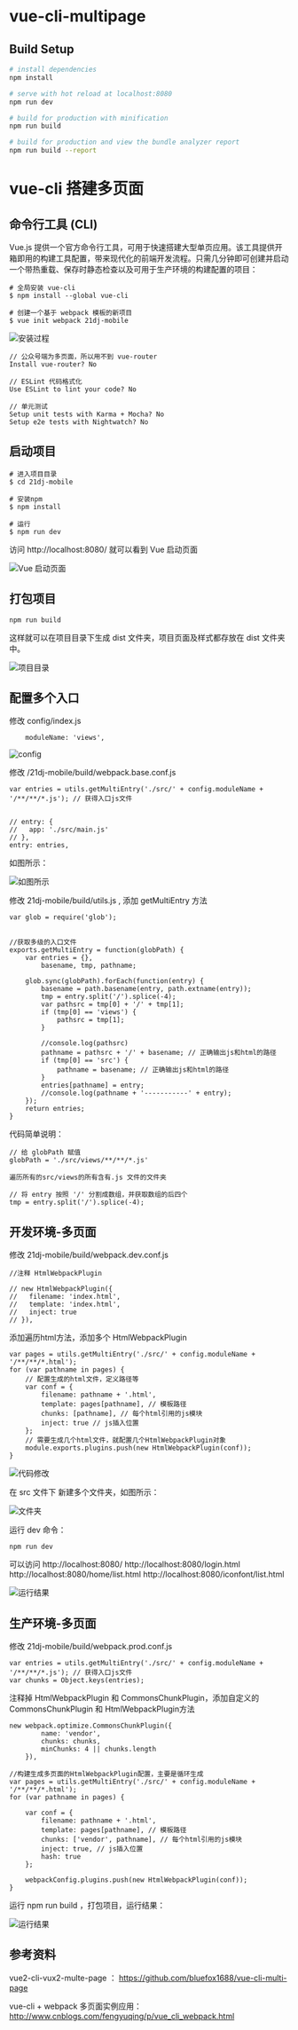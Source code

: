 # vue-cli-multipage

## Build Setup

``` bash
# install dependencies
npm install

# serve with hot reload at localhost:8080
npm run dev

# build for production with minification
npm run build

# build for production and view the bundle analyzer report
npm run build --report
```

# vue-cli 搭建多页面

## 命令行工具 (CLI)

Vue.js 提供一个官方命令行工具，可用于快速搭建大型单页应用。该工具提供开箱即用的构建工具配置，带来现代化的前端开发流程。只需几分钟即可创建并启动一个带热重载、保存时静态检查以及可用于生产环境的构建配置的项目：

```
# 全局安装 vue-cli
$ npm install --global vue-cli

# 创建一个基于 webpack 模板的新项目
$ vue init webpack 21dj-mobile
```
![安装过程](http://olgjbx93m.bkt.clouddn.com/WX20170804-01.png)

```
// 公众号端为多页面，所以用不到 vue-router
Install vue-router? No

// ESLint 代码格式化
Use ESLint to lint your code? No

// 单元测试
Setup unit tests with Karma + Mocha? No
Setup e2e tests with Nightwatch? No
```
## 启动项目

```
# 进入项目目录
$ cd 21dj-mobile

# 安装npm
$ npm install

# 运行
$ npm run dev
```

访问 http://localhost:8080/ 就可以看到 Vue 启动页面

![Vue 启动页面](http://olgjbx93m.bkt.clouddn.com/WX20170804-02.png)

## 打包项目

```
npm run build
```
这样就可以在项目目录下生成 dist 文件夹，项目页面及样式都存放在 dist 文件夹中。

![项目目录](http://olgjbx93m.bkt.clouddn.com/WX20170804-03.png)

## 配置多个入口

修改 config/index.js

```
    moduleName: 'views',
```
![config](http://olgjbx93m.bkt.clouddn.com/WX20170805-03.png)

修改 /21dj-mobile/build/webpack.base.conf.js 

```
var entries = utils.getMultiEntry('./src/' + config.moduleName + '/**/**/*.js'); // 获得入口js文件


// entry: {
//   app: './src/main.js'
// },
entry: entries,
```
如图所示：

![如图所示](http://olgjbx93m.bkt.clouddn.com/WX20170805-01.png)

修改 21dj-mobile/build/utils.js , 添加 getMultiEntry 方法

```
var glob = require('glob');


//获取多级的入口文件
exports.getMultiEntry = function(globPath) {
    var entries = {},
        basename, tmp, pathname;

    glob.sync(globPath).forEach(function(entry) {
        basename = path.basename(entry, path.extname(entry));
        tmp = entry.split('/').splice(-4);
        var pathsrc = tmp[0] + '/' + tmp[1];
        if (tmp[0] == 'views') {
            pathsrc = tmp[1];
        }

        //console.log(pathsrc)
        pathname = pathsrc + '/' + basename; // 正确输出js和html的路径
        if (tmp[0] == 'src') {
            pathname = basename; // 正确输出js和html的路径
        }
        entries[pathname] = entry;
        //console.log(pathname + '-----------' + entry);
    });
    return entries;
}
```
代码简单说明：

```
// 给 globPath 赋值
globPath = './src/views/**/**/*.js'

遍历所有的src/views的所有含有.js 文件的文件夹

// 将 entry 按照 '/' 分割成数组，并获取数组的后四个
tmp = entry.split('/').splice(-4);
```

## 开发环境-多页面
修改 21dj-mobile/build/webpack.dev.conf.js

```
//注释 HtmlWebpackPlugin

// new HtmlWebpackPlugin({
//   filename: 'index.html',
//   template: 'index.html',
//   inject: true
// }),
```
添加遍历html方法，添加多个 HtmlWebpackPlugin

```
var pages = utils.getMultiEntry('./src/' + config.moduleName + '/**/**/*.html');
for (var pathname in pages) {
    // 配置生成的html文件，定义路径等
    var conf = {
        filename: pathname + '.html',
        template: pages[pathname], // 模板路径
        chunks: [pathname], // 每个html引用的js模块
        inject: true // js插入位置
    };
    // 需要生成几个html文件，就配置几个HtmlWebpackPlugin对象
    module.exports.plugins.push(new HtmlWebpackPlugin(conf));
}
```

![代码修改](http://olgjbx93m.bkt.clouddn.com/WX20170805-02.png)

在 src 文件下 新建多个文件夹，如图所示：

![文件夹](http://olgjbx93m.bkt.clouddn.com/WX20170805-04.png)

运行 dev 命令：

```
npm run dev
```
可以访问 
http://localhost:8080/
http://localhost:8080/login.html
http://localhost:8080/home/list.html
http://localhost:8080/iconfont/list.html

![运行结果](http://olgjbx93m.bkt.clouddn.com/WX20170805-05.png)

## 生产环境-多页面
修改 21dj-mobile/build/webpack.prod.conf.js

```
var entries = utils.getMultiEntry('./src/' + config.moduleName + '/**/**/*.js'); // 获得入口js文件
var chunks = Object.keys(entries);
```
注释掉 HtmlWebpackPlugin 和 CommonsChunkPlugin，添加自定义的 CommonsChunkPlugin 和 HtmlWebpackPlugin方法

```
new webpack.optimize.CommonsChunkPlugin({
        name: 'vendor',
        chunks: chunks,
        minChunks: 4 || chunks.length
    }),
```

```
//构建生成多页面的HtmlWebpackPlugin配置，主要是循环生成
var pages = utils.getMultiEntry('./src/' + config.moduleName + '/**/**/*.html');
for (var pathname in pages) {

    var conf = {
        filename: pathname + '.html',
        template: pages[pathname], // 模板路径
        chunks: ['vendor', pathname], // 每个html引用的js模块
        inject: true, // js插入位置
        hash: true
    };

    webpackConfig.plugins.push(new HtmlWebpackPlugin(conf));
}
```

运行 npm run build ，打包项目，运行结果：

![运行结果](http://olgjbx93m.bkt.clouddn.com/WX20170805-06.png)

## 参考资料

vue2-cli-vux2-multe-page ： https://github.com/bluefox1688/vue-cli-multi-page

vue-cli + webpack 多页面实例应用：
http://www.cnblogs.com/fengyuqing/p/vue_cli_webpack.html


